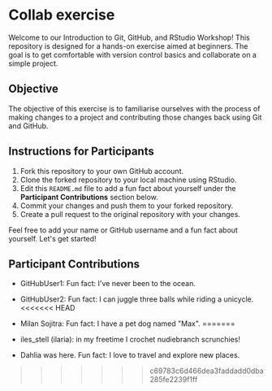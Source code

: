 # Collab exercise

Welcome to our Introduction to Git, GitHub, and RStudio Workshop! This repository is designed for a hands-on exercise aimed at beginners. The goal is to get comfortable with version control basics and collaborate on a simple project.

## Objective

The objective of this exercise is to familiarise ourselves with the process of making changes to a project and contributing those changes back using Git and GitHub.

## Instructions for Participants

1. Fork this repository to your own GitHub account.
2. Clone the forked repository to your local machine using RStudio.
3. Edit this `README.md` file to add a fun fact about yourself under the **Participant Contributions** section below.
4. Commit your changes and push them to your forked repository.
5. Create a pull request to the original repository with your changes.

Feel free to add your name or GitHub username and a fun fact about yourself. Let's get started!

## Participant Contributions
- GitHubUser1: Fun fact: I've never been to the ocean.
- GitHubUser2: Fun fact: I can juggle three balls while riding a unicycle.
<<<<<<< HEAD
- Milan Sojitra: Fun fact: I have a pet dog named "Max".
=======

- iles_stell (ilaria): in my freetime I crochet nudiebranch scrunchies!
- Dahlia was here. Fun fact: I love to travel and explore new places.
>>>>>>> c69783c6d466dea3faddadd0dba285fe2239f1ff

